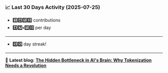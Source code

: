 <!--START_STATS-->
### 📈 Last 30 Days Activity (2025-07-25)  
- **1️⃣4️⃣1️⃣3️⃣** contributions  
- **4️⃣7️⃣•1️⃣0️⃣** per day
---
- **5️⃣5️⃣** day streak!
---
📝 **Latest blog:** [**The Hidden Bottleneck in AI's Brain: Why Tokenization Needs a Revolution**](https://andriak.com/blog/tokenization-revolution)
<!--END_STATS-->
